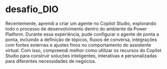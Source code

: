 # desafio_DIO

Recentemente, aprendi a criar um agente no Copilot Studio, explorando todo o processo de desenvolvimento dentro do ambiente da Power Platform. Durante essa experiência, pude configurar o agente de ponta a ponta, incluindo a definição de tópicos, fluxos de conversa, integrações com fontes externas e ajustes finos no comportamento do assistente virtual. Com isso, compreendi melhor como utilizar os recursos do Copilot Studio para construir soluções inteligentes, interativas e personalizadas para diferentes necessidades de negócios.
